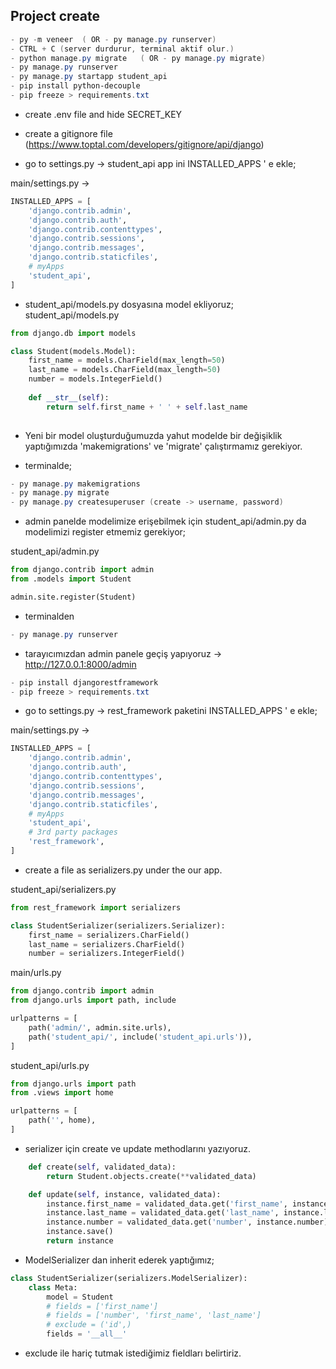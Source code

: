 
## Project create

```powershell
- py -m veneer  ( OR - py manage.py runserver)
- CTRL + C (server durdurur, terminal aktif olur.)
- python manage.py migrate   ( OR - py manage.py migrate)
- py manage.py runserver 
- py manage.py startapp student_api
- pip install python-decouple
- pip freeze > requirements.txt
```
- create .env file and hide SECRET_KEY
- create a gitignore file (https://www.toptal.com/developers/gitignore/api/django)

- go to settings.py -> student_api app ini INSTALLED_APPS ' e ekle;

main/settings.py ->
```py
INSTALLED_APPS = [
    'django.contrib.admin',
    'django.contrib.auth',
    'django.contrib.contenttypes',
    'django.contrib.sessions',
    'django.contrib.messages',
    'django.contrib.staticfiles',
    # myApps
    'student_api',
]
```

- student_api/models.py dosyasına model ekliyoruz;
student_api/models.py

```py
from django.db import models

class Student(models.Model):
    first_name = models.CharField(max_length=50)
    last_name = models.CharField(max_length=50)
    number = models.IntegerField()
    
    def __str__(self):
        return self.first_name + ' ' + self.last_name
    
```

- Yeni bir model oluşturduğumuzda yahut modelde bir değişiklik yaptığımızda 'makemigrations' ve 'migrate' çalıştırmamız gerekiyor.

- terminalde;
 
```powershell
- py manage.py makemigrations
- py manage.py migrate
- py manage.py createsuperuser (create -> username, password)
```

- admin panelde modelimize erişebilmek için student_api/admin.py da modelimizi register etmemiz gerekiyor;

student_api/admin.py
```py
from django.contrib import admin
from .models import Student

admin.site.register(Student)
```

- terminalden

```powershell
- py manage.py runserver
```

- tarayıcımızdan admin panele geçiş yapıyoruz ->
http://127.0.0.1:8000/admin


```powershell
- pip install djangorestframework
- pip freeze > requirements.txt
```

- go to settings.py -> rest_framework paketini INSTALLED_APPS ' e ekle;

main/settings.py ->

```py
INSTALLED_APPS = [
    'django.contrib.admin',
    'django.contrib.auth',
    'django.contrib.contenttypes',
    'django.contrib.sessions',
    'django.contrib.messages',
    'django.contrib.staticfiles',
    # myApps
    'student_api',
    # 3rd party packages
    'rest_framework',
]
```

- create a file as serializers.py under the our app.

student_api/serializers.py
```py
from rest_framework import serializers

class StudentSerializer(serializers.Serializer):
    first_name = serializers.CharField()
    last_name = serializers.CharField()
    number = serializers.IntegerField()
```

main/urls.py
```py
from django.contrib import admin
from django.urls import path, include

urlpatterns = [
    path('admin/', admin.site.urls),
    path('student_api/', include('student_api.urls')),
]
```

student_api/urls.py
```py
from django.urls import path
from .views import home

urlpatterns = [
    path('', home),
]
```


- serializer için create ve update methodlarını yazıyoruz.

```py
    def create(self, validated_data):
        return Student.objects.create(**validated_data)

    def update(self, instance, validated_data):
        instance.first_name = validated_data.get('first_name', instance.first_name)
        instance.last_name = validated_data.get('last_name', instance.last_name)
        instance.number = validated_data.get('number', instance.number)
        instance.save()
        return instance

```


- ModelSerializer dan inherit ederek yaptığımız; 

```py
class StudentSerializer(serializers.ModelSerializer):
    class Meta:
        model = Student
        # fields = ['first_name']
        # fields = ['number', 'first_name', 'last_name']
        # exclude = ('id',) 
        fields = '__all__'
```

- exclude ile hariç tutmak istediğimiz fieldları belirtiriz. 

